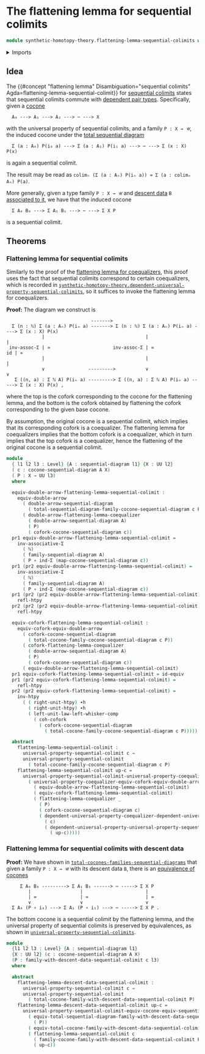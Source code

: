 # The flattening lemma for sequential colimits

```agda
module synthetic-homotopy-theory.flattening-lemma-sequential-colimits where
```

<details><summary>Imports</summary>

```agda
open import elementary-number-theory.natural-numbers

open import foundation.dependent-pair-types
open import foundation.equivalences
open import foundation.equivalences-double-arrows
open import foundation.function-types
open import foundation.homotopies
open import foundation.type-arithmetic-dependent-pair-types
open import foundation.universe-levels
open import foundation.whiskering-homotopies-composition

open import synthetic-homotopy-theory.cocones-under-sequential-diagrams
open import synthetic-homotopy-theory.coforks
open import synthetic-homotopy-theory.coforks-cocones-under-sequential-diagrams
open import synthetic-homotopy-theory.dependent-universal-property-sequential-colimits
open import synthetic-homotopy-theory.equivalences-coforks-under-equivalences-double-arrows
open import synthetic-homotopy-theory.families-descent-data-sequential-colimits
open import synthetic-homotopy-theory.flattening-lemma-coequalizers
open import synthetic-homotopy-theory.sequential-diagrams
open import synthetic-homotopy-theory.total-cocones-families-sequential-diagrams
open import synthetic-homotopy-theory.total-sequential-diagrams
open import synthetic-homotopy-theory.universal-property-coequalizers
open import synthetic-homotopy-theory.universal-property-sequential-colimits
```

</details>

## Idea

The
{{#concept "flattening lemma" Disambiguation="sequential colimits" Agda=flattening-lemma-sequential-colimit}}
for
[sequential colimits](synthetic-homotopy-theory.universal-property-sequential-colimits.md)
states that sequential colimits commute with
[dependent pair types](foundation.dependent-pair-types.md). Specifically, given
a [cocone](synthetic-homotopy-theory.cocones-under-sequential-diagrams.md)

```text
  A₀ ---> A₁ ---> A₂ ---> ⋯ ---> X
```

with the universal property of sequential colimits, and a family `P : X → 𝒰`,
the induced cocone under the
[total sequential diagram](synthetic-homotopy-theory.total-sequential-diagrams.md)

```text
  Σ (a : A₀) P(i₀ a) ---> Σ (a : A₁) P(i₁ a) ---> ⋯ ---> Σ (x : X) P(x)
```

is again a sequential colimit.

The result may be read as
`colimₙ (Σ (a : Aₙ) P(iₙ a)) ≃ Σ (a : colimₙ Aₙ) P(a)`.

More generally, given a type family `P : X → 𝒰` and
[descent data](synthetic-homotopy-theory.descent-data-sequential-colimits.md)
`B`
[associated to it](synthetic-homotopy-theory.families-descent-data-sequential-colimits.md),
we have that the induced cocone

```text
  Σ A₀ B₀ ---> Σ A₁ B₁ ---> ⋯ ---> Σ X P
```

is a sequential colimit.

## Theorems

### Flattening lemma for sequential colimits

Similarly to the proof of the
[flattening lemma for coequalizers](synthetic-homotopy-theory.flattening-lemma-coequalizers.md),
this proof uses the fact that sequential colimits correspond to certain
coequalizers, which is recorded in
[`synthetic-homotopy-theory.dependent-universal-property-sequential-colimits`](synthetic-homotopy-theory.dependent-universal-property-sequential-colimits.md),
so it suffices to invoke the flattening lemma for coequalizers.

**Proof:** The diagram we construct is

```text
                               ------->
  Σ (n : ℕ) Σ (a : Aₙ) P(iₙ a) -------> Σ (n : ℕ) Σ (a : Aₙ) P(iₙ a) ----> Σ (x : X) P(x)
             |                                     |                            |
 inv-assoc-Σ | ≃                       inv-assoc-Σ | ≃                       id | ≃
             |                                     |                            |
             ∨                --------->           ∨                            ∨
   Σ ((n, a) : Σ ℕ A) P(iₙ a) ---------> Σ ((n, a) : Σ ℕ A) P(iₙ a) -----> Σ (x : X) P(x) ,
```

where the top is the cofork corresponding to the cocone for the flattening
lemma, and the bottom is the cofork obtained by flattening the cofork
corresponding to the given base cocone.

By assumption, the original cocone is a sequential colimit, which implies that
its corresponding cofork is a coequalizer. The flattening lemma for coequalizers
implies that the bottom cofork is a coequalizer, which in turn implies that the
top cofork is a coequalizer, hence the flattening of the original cocone is a
sequential colimit.

```agda
module _
  { l1 l2 l3 : Level} {A : sequential-diagram l1} {X : UU l2}
  ( c : cocone-sequential-diagram A X)
  ( P : X → UU l3)
  where

  equiv-double-arrow-flattening-lemma-sequential-colimit :
    equiv-double-arrow
      ( double-arrow-sequential-diagram
        ( total-sequential-diagram-family-cocone-sequential-diagram c P))
      ( double-arrow-flattening-lemma-coequalizer
        ( double-arrow-sequential-diagram A)
        ( P)
        ( cofork-cocone-sequential-diagram c))
  pr1 equiv-double-arrow-flattening-lemma-sequential-colimit =
    inv-associative-Σ
      ( ℕ)
      ( family-sequential-diagram A)
      ( P ∘ ind-Σ (map-cocone-sequential-diagram c))
  pr1 (pr2 equiv-double-arrow-flattening-lemma-sequential-colimit) =
    inv-associative-Σ
      ( ℕ)
      ( family-sequential-diagram A)
      ( P ∘ ind-Σ (map-cocone-sequential-diagram c))
  pr1 (pr2 (pr2 equiv-double-arrow-flattening-lemma-sequential-colimit)) =
    refl-htpy
  pr2 (pr2 (pr2 equiv-double-arrow-flattening-lemma-sequential-colimit)) =
    refl-htpy

  equiv-cofork-flattening-lemma-sequential-colimit :
    equiv-cofork-equiv-double-arrow
      ( cofork-cocone-sequential-diagram
        ( total-cocone-family-cocone-sequential-diagram c P))
      ( cofork-flattening-lemma-coequalizer
        ( double-arrow-sequential-diagram A)
        ( P)
        ( cofork-cocone-sequential-diagram c))
      ( equiv-double-arrow-flattening-lemma-sequential-colimit)
  pr1 equiv-cofork-flattening-lemma-sequential-colimit = id-equiv
  pr1 (pr2 equiv-cofork-flattening-lemma-sequential-colimit) =
    refl-htpy
  pr2 (pr2 equiv-cofork-flattening-lemma-sequential-colimit) =
    inv-htpy
      ( ( right-unit-htpy) ∙h
        ( right-unit-htpy) ∙h
        ( left-unit-law-left-whisker-comp
          ( coh-cofork
            ( cofork-cocone-sequential-diagram
              ( total-cocone-family-cocone-sequential-diagram c P)))))

  abstract
    flattening-lemma-sequential-colimit :
      universal-property-sequential-colimit c →
      universal-property-sequential-colimit
        ( total-cocone-family-cocone-sequential-diagram c P)
    flattening-lemma-sequential-colimit up-c =
      universal-property-sequential-colimit-universal-property-coequalizer
        ( universal-property-coequalizer-equiv-cofork-equiv-double-arrow
          ( equiv-double-arrow-flattening-lemma-sequential-colimit)
          ( equiv-cofork-flattening-lemma-sequential-colimit)
          ( flattening-lemma-coequalizer _
            ( P)
            ( cofork-cocone-sequential-diagram c)
            ( dependent-universal-property-coequalizer-dependent-universal-property-sequential-colimit
              ( c)
              ( dependent-universal-property-universal-property-sequential-colimit
                ( up-c)))))
```

### Flattening lemma for sequential colimits with descent data

**Proof:** We have shown in
[`total-cocones-families-sequential-diagrams`](synthetic-homotopy-theory.total-cocones-families-sequential-diagrams.md)
that given a family `P : X → 𝒰` with its descent data `B`, there is an
[equivalence of cocones](synthetic-homotopy-theory.equivalences-cocones-under-equivalences-sequential-diagrams.md)

```text
     Σ A₀ B₀ ---------> Σ A₁ B₁ ------> ⋯ -----> Σ X P
        |                  |                       |
        | ≃                | ≃                     | ≃
        ∨                  ∨                       ∨
  Σ A₀ (P ∘ i₀) ---> Σ A₁ (P ∘ i₁) ---> ⋯ -----> Σ X P .
```

The bottom cocone is a sequential colimit by the flattening lemma, and the
universal property of sequential colimits is preserved by equivalences, as shown
in
[`universal-property-sequential-colimits`](synthetic-homotopy-theory.universal-property-sequential-colimits.md).

```agda
module _
  {l1 l2 l3 : Level} {A : sequential-diagram l1}
  {X : UU l2} (c : cocone-sequential-diagram A X)
  (P : family-with-descent-data-sequential-colimit c l3)
  where

  abstract
    flattening-lemma-descent-data-sequential-colimit :
      universal-property-sequential-colimit c →
      universal-property-sequential-colimit
        ( total-cocone-family-with-descent-data-sequential-colimit P)
    flattening-lemma-descent-data-sequential-colimit up-c =
      universal-property-sequential-colimit-equiv-cocone-equiv-sequential-diagram
        ( equiv-total-sequential-diagram-family-with-descent-data-sequential-colimit
          ( P))
        ( equiv-total-cocone-family-with-descent-data-sequential-colimit P)
        ( flattening-lemma-sequential-colimit c
          ( family-cocone-family-with-descent-data-sequential-colimit P)
          ( up-c))
```
